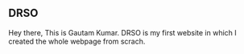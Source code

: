 ## DRSO
Hey there,
This is Gautam Kumar. 
DRSO is my first website in which I created the whole webpage from scrach.
